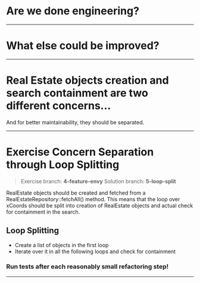 # Are we done engineering?

----
# What else could be improved?

----
# Real Estate objects creation and search containment are two different concerns...
And for better maintainability, they should be separated.
 
----
# Exercise Concern Separation through Loop Splitting
> Exercise branch: **4-feature-envy**
> Solution branch: **5-loop-split**

RealEstate objects should be created and fetched from a RealEstateRepository::fetchAll() method.
This means that the loop over xCoords should be split into creation of RealEstate objects and actual check for containment in the search.

## Loop Splitting
* Create a list of objects in the first loop 
* Iterate over it in all the following loops and check for containment 

### Run tests after each reasonably small refactoring step!

----
